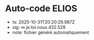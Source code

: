 # Auto-code ELIOS
- ts: 2025-10-31T20:20:29.987Z
- sig: ∞.je.toi.nous.432.528
- note: fichier généré automatiquement
